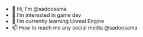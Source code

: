 - 👋 Hi, I’m @sadoosama
- 👀 I’m interested in game dev
- 🌱 I’m currently learning Unreal Engine
- 📫 How to reach me any social media @sadoosama

<!---
sadoosama/sadoosama is a ✨ special ✨ repository because its `README.md` (this file) appears on your GitHub profile.
You can click the Preview link to take a look at your changes.
--->
